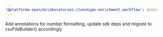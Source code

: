 ```yaml
---
'@platforma-open/milaboratories.clonotype-enrichment.workflow': minor
---
```


Add annotations for number formatting, update sdk deps and migrate to csvFileBuilder() accordingly
